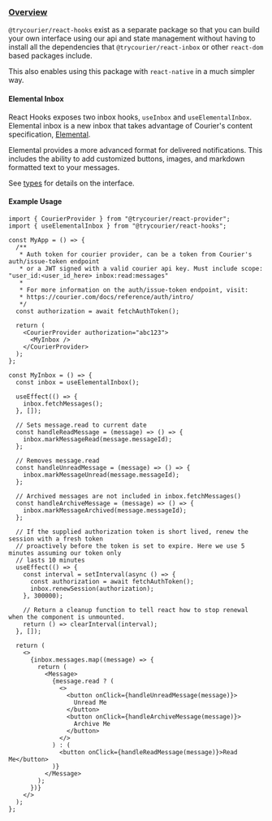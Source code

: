 ### [Overview](#overview)

`@trycourier/react-hooks` exist as a separate package so that you can build your own interface using our api and state management without having to install all the dependencies that `@trycourier/react-inbox` or other `react-dom` based packages include.

This also enables using this package with `react-native` in a much simpler way.

#### Elemental Inbox

React Hooks exposes two inbox hooks, `useInbox` and `useElementalInbox`. Elemental inbox is a new inbox
that takes advantage of Courier's content specification, [Elemental](https://www.courier.com/docs/elemental/).

Elemental provides a more advanced format for delivered
notifications. This includes the ability to add customized buttons, images, and markdown formatted text
to your messages.

See [types](./1.types.md) for details on the interface.

#### Example Usage

```tsx
import { CourierProvider } from "@trycourier/react-provider";
import { useElementalInbox } from "@trycourier/react-hooks";

const MyApp = () => {
  /**
   * Auth token for courier provider, can be a token from Courier's auth/issue-token endpoint
   * or a JWT signed with a valid courier api key. Must include scope: "user_id:<user_id_here> inbox:read:messages"
   *
   * For more information on the auth/issue-token endpoint, visit:
   * https://courier.com/docs/reference/auth/intro/
   */
  const authorization = await fetchAuthToken();

  return (
    <CourierProvider authorization="abc123">
      <MyInbox />
    </CourierProvider>
  );
};

const MyInbox = () => {
  const inbox = useElementalInbox();

  useEffect(() => {
    inbox.fetchMessages();
  }, []);

  // Sets message.read to current date
  const handleReadMessage = (message) => () => {
    inbox.markMessageRead(message.messageId);
  };

  // Removes message.read
  const handleUnreadMessage = (message) => () => {
    inbox.markMessageUnread(message.messageId);
  };

  // Archived messages are not included in inbox.fetchMessages()
  const handleArchiveMessage = (message) => () => {
    inbox.markMessageArchived(message.messageId);
  };

  // If the supplied authorization token is short lived, renew the session with a fresh token
  // proactively before the token is set to expire. Here we use 5 minutes assuming our token only
  // lasts 10 minutes
  useEffect(() => {
    const interval = setInterval(async () => {
      const authorization = await fetchAuthToken();
      inbox.renewSession(authorization);
    }, 300000);

    // Return a cleanup function to tell react how to stop renewal when the component is unmounted.
    return () => clearInterval(interval);
  }, []);

  return (
    <>
      {inbox.messages.map((message) => {
        return (
          <Message>
            {message.read ? (
              <>
                <button onClick={handleUnreadMessage(message)}>
                  Unread Me
                </button>
                <button onClick={handleArchiveMessage(message)}>
                  Archive Me
                </button>
              </>
            ) : (
              <button onClick={handleReadMessage(message)}>Read Me</button>
            )}
          </Message>
        );
      })}
    </>
  );
};
```

